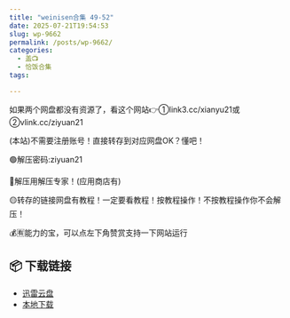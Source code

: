 ```yaml
---
title: "weinisen合集 49-52"
date: 2025-07-21T19:54:53
slug: wp-9662
permalink: /posts/wp-9662/
categories:
  - 盖📺
  - 恰饭合集
tags:

---
```


如果两个网盘都没有资源了，看这个网站👉①link3.cc/xianyu21或②vlink.cc/ziyuan21

(本站)不需要注册账号！直接转存到对应网盘OK？懂吧！

🟢解压密码:ziyuan21

🔵解压用解压专家！(应用商店有)

🟡转存的链接网盘有教程！一定要看教程！按教程操作！不按教程操作你不会解压！

💰🈶能力的宝，可以点左下角赞赏支持一下网站运行

## 📦 下载链接
- [迅雷云盘](https://blziyuan21.com/pay-download/9662?key=dea9b819c1&down_id=0)
- [本地下载](https://blziyuan21.com/pay-download/9662?key=dea9b819c1&down_id=1)

